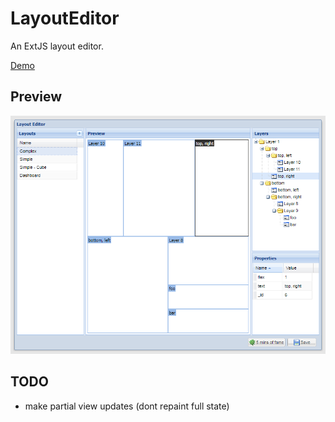 # LayoutEditor

An ExtJS layout editor.

[Demo](https://wickedsheep.github.io/layout-editor/)

## Preview

![Preview](/resources/img/demo.png?raw=true "Preview")

## TODO
* make partial view updates (dont repaint full state)
